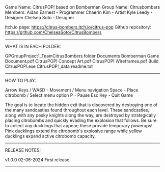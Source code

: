 Game Name: CitrusPOP! based on Bomberman
Group Name: Citrusbombers
Members:
	Aidan Earnest - Programmer
	Chaerin Kim - Artist
	Kyle Leedy - Designer
	Chelsea Soto - Designer

Itch.io page: https://citrus-bombers.itch.io/citrus-pop
Github repository: https://github.com/ChelseaSoto/CitrusBombers

-------------------------------------------

WHAT IS IN EACH FOLDER:

GPGroupProject1_TeamCitrusBombers folder
	Documents
		Bomberman Game Document.pdf
		CitrusPOP! Concept Art.pdf
		CitrusPOP! Wireframes.pdf
	Build
		CitrusPOP!.exe
		CitrusPOP!_data
	readme.txt

-------------------------------------------

HOW TO PLAY:

Arrow Keys / WASD - Movement / Menu navigation
Space - Place citrobomb / Select menu option
P - Pause
Esc Key - Quit Game

The goal is to locate the hidden exit that is discovered 
by destroying one of the many sandcastles found throughout 
each level. These sandcastles, along with any pesky knights 
along the way, are destroyed by strategically placing 
citrobombs and quickly evading the explosion that follows. 
Be sure to collect any ducklings that appear; these provide 
temporary powerups! Pink ducklings extend the citrobomb's 
explosive range while yellow ducklings expand active 
citrobomb capacity.

-------------------------------------------

RELEASE NOTES: 

v1.0.0 02-06-2024
First release

-------------------------------------------
